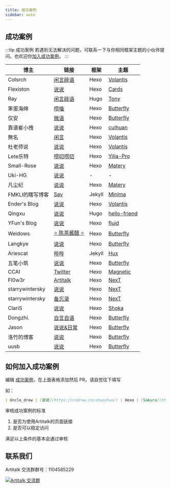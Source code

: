 ```yaml
---
title: 成功案例
sidebar: auto
---
```


## 成功案例

:::tip 成功案例
若遇到无法解决的问题，可联系一下与你相同框架主题的小伙伴提问。也欢迎你[加入成功案例](#如何加入成功案例)。
:::

| 博主 | 链接 | 框架 |主题 |
| ---- | ---- | ---- | ---- |
| Colsrch | [闲言碎语](https://colsrch.cn/shuoshuo/) | Hexo | [Volantis](https://github.com/volantis-x/hexo-theme-volantis) |
| Flexiston | [说说](https://blog.flesx.cn/say/) | Hexo | [Cards](https://github.com/ChrAlpha/hexo-theme-cards) |
| Ray | [闲言碎语](https://raycoder.me/shuoshuo/) | Hugo | [Tony](https://github.com/ThemeTony/hugo-theme-tony) |
| 笨蛋海绵 | [唠嗑](https://qzkyl.ml/shuoshuo/) | Hexo | [Butterfly](https://github.com/jerryc127/hexo-theme-butterfly) |
| 仅安 | [微语](https://jinan6.vip/shuoshuo/) | Hexo | [Butterfly](https://github.com/jerryc127/hexo-theme-butterfly) |
| 靠谱崔小拽 | [说说](http://cuihuan.net/shuoshuo/) | Hexo | [cuihuan](https://github.com/cuihuan/blog) |
| 無名 | [闲言](https://blog.imsyy.top/talk/) | Hexo | [Volantis](https://github.com/volantis-x/hexo-theme-volantis) |
| 杜老师说 | [说说](https://dusays.com/shuoshuo/) | Hexo | [Volantis](https://github.com/penndu/hexo-theme-volantis) |
| Lete乐特 | [唠叨唠叨](https://yilia.lete114.top/say/) | Hexo | [Yilia-Pro](https://github.com/lete114/hexo-theme-yilia-pro) |
| Small-Rose | [说说](https://notes.zhangxiaocai.cn/artitalk/) | Hexo | [Matery](https://github.com/blinkfox/hexo-theme-matery) |
| Uki-HG | [说说](https://ishya.top/) | - | - |
| 凡尘纪 | [说说](https://hesifan.top/artitalk/) | Hexo | [Matery](https://github.com/blinkfox/hexo-theme-matery) |
| FMKLI的瞎写博客 | [Say](https://fmkli.js.org/blog/say/) | Jekyll | [Minima](https://github.com/jekyll/minima) |
| Ender's Blog | [说说](https://code004accepted.github.io/shuoshuo/) | Hexo | [Volantis](https://github.com/volantis-x/hexo-theme-volantis) |
| Qingxu | [说说](https://blog.qingxu.live/talk/) | Hugo | [hello-friend](https://github.com/panr/hugo-theme-hello-friend) |
| YFun's Blog | [说说](https://www.yfun.top/talk/) | Hexo | [fluid](https://github.com/fluid-dev/hexo-theme-fluid) |
| Weidows | [⭐ 陈茶酱醋 ⭐](https://weidows.github.io/artitalk/older_artitalk) | Hexo | [Butterfly](https://github.com/jerryc127/hexo-theme-butterfly) |
| Langkye | [说说](https://langkye.gitee.io/shuoshuo/) | Hexo | [Butterfly](https://github.com/jerryc127/hexo-theme-butterfly) |
| Ariescat | [哔哔](https://ariescat.top/bibi/) | Jekyll | [Hux](https://github.com/Huxpro/huxpro.github.io) |
| 五笔小筑 | [说说](https://wubi98.gitee.io/artitalk/) | Hexo | [Butterfly](https://github.com/jerryc127/hexo-theme-butterfly) |
| CCAI | [Twitter](https://iccai.tk/twitter/) | Hexo | [Magnetic](https://github.com/klugjo/hexo-theme-magnetic/) |
| Fl0w3r | [Artitalk](https://yousazoe.top/artitalk/) | Hexo | [NexT](https://github.com/theme-next/hexo-theme-next/) |
| starrywintersky | [说说](http://wintersky.xyz/shuoshuo/) | Hexo | [NexT](https://github.com/theme-next/hexo-theme-next/) |
| starrywintersky | [备忘录](http://wintersky.xyz/privatenotes/) | Hexo | [NexT](https://github.com/theme-next/hexo-theme-next/) |
| ClariS | [说说](https://silkyheart.moe/talk/) | Hexo | [Shoka](https://github.com/amehime/hexo-theme-shoka) |
| Dongzhi.| [自言自语](https://xiaocq.top/artitalk/) | Hexo | [Butterfly](https://github.com/jerryc127/hexo-theme-butterfly) |
| Jason | [说说&日常](https://fictory.cn/artitalk/) | Hexo | [Butterfly](https://github.com/jerryc127/hexo-theme-butterfly) |
| 洛竹的博客 | [说说](https://youngjuning.js.org/talk/) | Hexo | [Butterfly](https://github.com/jerryc127/hexo-theme-butterfly) |
| uusb | [说说](https://uusb.cf/shuo/) | Hexo | [Butterfly](https://github.com/jerryc127/hexo-theme-butterfly) |
## 如何加入成功案例

编辑 [成功案例](https://github.com/ArtitalkJS/docs/edit/master/docs/links.md)，在上面表格添加然后 PR，请自觉往下填写

如：

```markdown
| Uncle_drew | [说说](https://cndrew.cn/shuoshuo/) | Hexo | [Sakura](https://github.com/honjun/hexo-theme-sakura) |
```

审核成功案例的标准
1. 是否为使用Artitalk的页面链接
2. 是否可以稳定访问

满足以上条件的基本会通过审核

## 联系我们

Artitalk 交流群群号：1104585229

<a target="_blank" href="//shang.qq.com/wpa/qunwpa?idkey=520e7f864d39813525de483e40e50ffdea7f64715c88aca117169fcdbef6cd14"><img border="0" src="//pub.idqqimg.com/wpa/images/group.png" alt="Artitalk 交流群" title="Artitalk 交流群"></a>

<ins class="adsbygoogle"
     style="display:block"
     data-ad-format="fluid"
     data-ad-layout-key="-fb+5w+4e-db+86"
     data-ad-client="ca-pub-9420537843748923"
     data-ad-slot="8405286900"></ins>
<script>
     (adsbygoogle = window.adsbygoogle || []).push({});
</script>
